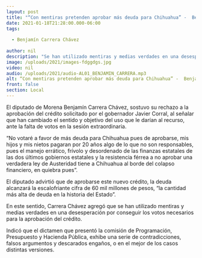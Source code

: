 ```yaml
---
layout: post
title: "“Con mentiras pretenden aprobar más deuda para Chihuahua” -  Benjamín Carrera"
date: 2021-01-18T21:28:00.000-06:00
tags:
  
  - Benjamín Carrera Chávez
  
author: nil
description: "Se han utilizado mentiras y medias verdades en una desesperación por conseguir los votos necesarios para la aprobación del crédito"
image: /uploads/2021/images-fdggdgs.jpg
video: nil
audio: /uploads/2021/audio-AL01_BENJAMIN_CARRERA.mp3
alt: “Con mentiras pretenden aprobar más deuda para Chihuahua” -  Benjamín Carrera
front: false
section: Local
---
```


El diputado de Morena Benjamín Carrera Chávez, sostuvo su rechazo a la aprobación del crédito solicitado por el gobernador Javier Corral, al señalar que han cambiado el sentido y objetivo del uso que le darían al recurso, ante la falta de votos en la sesión extraordinaria.

“No votaré a favor de más deuda para Chihuahua pues de aprobarse, mis hijos y mis nietos pagaran por 20 años algo de lo que no son responsables, pues el manejo errático, frívolo y desordenado de las finanzas estatales de las dos últimos gobiernos estatales y la resistencia férrea a no aprobar una verdadera ley de Austeridad tiene a Chihuahua al borde del colapso financiero, en quiebra pues”.

El diputado advirtió que de aprobarse este nuevo crédito, la deuda alcanzará la escalofriante cifra de 60 mil millones de pesos, “la cantidad más alta de deuda en la historia del Estado”.

En este sentido, Carrera Chávez agregó que se han utilizado mentiras y medias verdades en una desesperación por conseguir los votos necesarios para la aprobación del crédito.

Indicó que el dictamen que presentó la comisión de Programación, Presupuesto y Hacienda Pública, exhibe una serie de contradicciones, falsos argumentos y descarados engaños, o en el mejor de los casos distintas versiones.